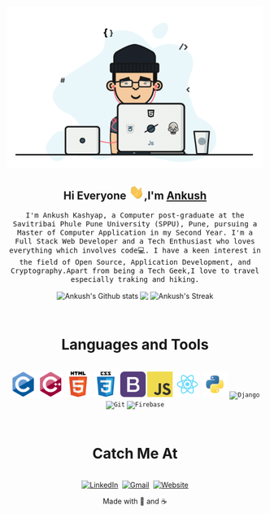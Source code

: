 <p align='center'>
  <img  src="https://github.com/Anku-Kashyap/Anku-kashyap/blob/master/gifs/Developer.gif" alt="Developer gif">
</p>
<h2 align="center">Hi Everyone <img width="30px" src="https://github.com/Anku-Kashyap/Anku-kashyap/blob/master/gifs/Hi.gif">,I'm <a href="https">Ankush</a></h2>
<p align="center">
  <samp>
I'm Ankush Kashyap, a Computer post-graduate at the Savitribai Phule Pune University (SPPU), Pune, pursuing a Master of Computer Application in my Second Year. I'm a Full Stack Web Developer and a Tech Enthusiast who loves everything which involves code💻. I have a keen interest in the field of Open Source, Application Development, and Cryptography.Apart from being a Tech Geek,I love to travel especially traking and hiking.
  </samp>
</p>
<p align="center">
<img align="center" src="https://github-readme-stats.vercel.app/api?username=Anku-kashyap&show_icons=true&border=true&icon_color=79ff97&text_color=efefef&bg_color=24292e&title_color=fff" alt="Ankush's Github stats">
<img align="center" src="https://github-readme-stats.vercel.app/api/top-langs/?username=Anku-kashyap&hide_title=false&layout=compact&bg_color=24292e&text_color=fff&title_color=fff">
<img align="center" src="https://github-readme-streak-stats.herokuapp.com/?user=Anku-kashyap&theme=tokyonight" alt="Ankush's Streak">
</p><br>
<h1 align="center">Languages and Tools</h1>
<p align="center">
<br>
 <code><img height="50" src="https://github.com/devicons/devicon/blob/master/icons/c/c-original.svg" alt="C"></code>
<code><img height="50" src="https://raw.githubusercontent.com/devicons/devicon/master/icons/cplusplus/cplusplus-original.svg" alt="C++"></code>
<code><img height="50" src="https://raw.githubusercontent.com/github/explore/80688e429a7d4ef2fca1e82350fe8e3517d3494d/topics/html/html.png" alt="HTML"></code>
<code><img height="50" src="https://raw.githubusercontent.com/github/explore/80688e429a7d4ef2fca1e82350fe8e3517d3494d/topics/css/css.png" alt="CSS"></code>
<code><img height="50" src="https://raw.githubusercontent.com/github/explore/80688e429a7d4ef2fca1e82350fe8e3517d3494d/topics/bootstrap/bootstrap.png" alt="Bootstrap"></code>
<code><img height="50" src="https://raw.githubusercontent.com/github/explore/80688e429a7d4ef2fca1e82350fe8e3517d3494d/topics/javascript/javascript.png" alt="Javascript"></code>
<code><img height="50" src="https://raw.githubusercontent.com/github/explore/80688e429a7d4ef2fca1e82350fe8e3517d3494d/topics/react/react.png" alt="ReactJS"></code>
<code><img height="50" src="https://raw.githubusercontent.com/github/explore/80688e429a7d4ef2fca1e82350fe8e3517d3494d/topics/python/python.png" alt="Python"></code>
<code><img height="50" src="https://www.vectorlogo.zone/logos/djangoproject/djangoproject-ar21.svg" alt="Django"></code>
<code><img height="50" src="https://www.vectorlogo.zone/logos/git-scm/git-scm-icon.svg" alt="Git"></code>
<code><img height="50" src="https://www.vectorlogo.zone/logos/firebase/firebase-icon.svg" alt="Firebase"></code>





</p><br>
<h1 align="center">Catch Me At</h1>
<p align="center">
<br>
<a href="https://www.linkedin.com/in/ankush-kashyap-936b65166"><img src="https://img.shields.io/badge/linkedin-%230077B5.svg?&style=for-the-badge&logo=linkedin&logoColor=white" alt="LinkedIn" /></a>&nbsp;
<a href="mailto:ak1847279@gmail.com?subject=Hi%20Ankush"><img src="https://img.shields.io/badge/gmail-%23D14836.svg?&style=for-the-badge&logo=gmail&logoColor=white" alt="Gmail"/></a>&nbsp;
<a href="#"><img alt="Website" src="https://img.shields.io/website?style=for-the-badge&up_message=portfolio&url=https%3A%2F%2Fkkvanonymous.github.io%2F"></a>
</p>

<p align="center">
Made with 💖 and ☕</p>
